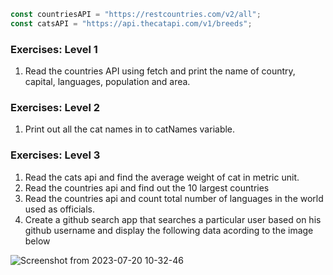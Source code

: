 ```js
const countriesAPI = "https://restcountries.com/v2/all";
const catsAPI = "https://api.thecatapi.com/v1/breeds";
```

### Exercises: Level 1

1. Read the countries API using fetch and print the name of country, capital, languages, population and area.

### Exercises: Level 2

1. Print out all the cat names in to catNames variable.

### Exercises: Level 3

1. Read the cats api and find the average weight of cat in metric unit.
2. Read the countries api and find out the 10 largest countries
3. Read the countries api and count total number of languages in the world used as officials.
4. Create a github search app that searches a particular user based on his github username and display the following data acording to the image below

![Screenshot from 2023-07-20 10-32-46](https://github.com/code-env/Premier-Dev-2023/assets/135658967/46e9714f-0221-474c-b2d5-6aaa16c32c10)
